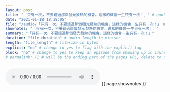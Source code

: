 ```yaml
---
layout: post
title: "「只有一次，不要錯過那個發光發熱的機會。這樣的機會一生只有一次！」" # quotes allow forbidden characters like the colon
date: "2021-01-18 18:18:05"
file: "/audio/「只有一次，不要錯過那個發光發熱的機會。這樣的機會一生只有一次！」.mp3"
shownotes: "「只有一次，不要錯過那個發光發熱的機會。這樣的機會一生只有一次！」"
summary: "「只有一次，不要錯過那個發光發熱的機會。這樣的機會一生只有一次！」"
duration: "file_duration" # audio length in min:sec
length: "file_length" # filesize in bytes
explicit: "no" # change to yes to flag with the explicit tag
block: "no" # change to yes to keep an episode from showing up in iTunes
# permalink: /1 # will be the ending part of the pages URL, delete to default to the title
---
```


<audio controls>
<source src="{{site.url}}{{site.baseurl}}{{ page.file }}" type="audio/x-mp3">
Your browser does not support the audio element.
</audio>
{{ page.shownotes }}
